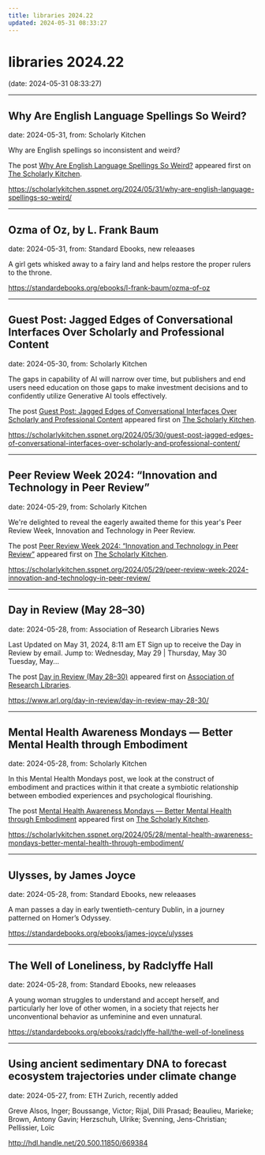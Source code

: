 ```yaml
---
title: libraries 2024.22
updated: 2024-05-31 08:33:27
---
```


# libraries 2024.22

(date: 2024-05-31 08:33:27)

---

## Why Are English Language Spellings So Weird?

date: 2024-05-31, from: Scholarly Kitchen

<p>Why are English spellings so inconsistent and weird?</p>
<p>The post <a href="https://scholarlykitchen.sspnet.org/2024/05/31/why-are-english-language-spellings-so-weird/">Why Are English Language Spellings So Weird?</a> appeared first on <a href="https://scholarlykitchen.sspnet.org">The Scholarly Kitchen</a>.</p>
 

<https://scholarlykitchen.sspnet.org/2024/05/31/why-are-english-language-spellings-so-weird/>

---

## Ozma of Oz, by L. Frank Baum

date: 2024-05-31, from: Standard Ebooks, new releaases

A girl gets whisked away to a fairy land and helps restore the proper rulers to the throne. 

<https://standardebooks.org/ebooks/l-frank-baum/ozma-of-oz>

---

## Guest Post: Jagged Edges of Conversational Interfaces Over Scholarly and Professional Content

date: 2024-05-30, from: Scholarly Kitchen

<p>The gaps in capability of AI will narrow over time, but publishers and end users need education on those gaps to make investment decisions and to confidently utilize Generative AI tools effectively.</p>
<p>The post <a href="https://scholarlykitchen.sspnet.org/2024/05/30/guest-post-jagged-edges-of-conversational-interfaces-over-scholarly-and-professional-content/">Guest Post: Jagged Edges of Conversational Interfaces Over Scholarly and Professional Content</a> appeared first on <a href="https://scholarlykitchen.sspnet.org">The Scholarly Kitchen</a>.</p>
 

<https://scholarlykitchen.sspnet.org/2024/05/30/guest-post-jagged-edges-of-conversational-interfaces-over-scholarly-and-professional-content/>

---

## Peer Review Week 2024: “Innovation and Technology in Peer Review”

date: 2024-05-29, from: Scholarly Kitchen

<p>We're delighted to reveal the eagerly awaited theme for this year's Peer Review Week, Innovation and Technology in Peer Review.</p>
<p>The post <a href="https://scholarlykitchen.sspnet.org/2024/05/29/peer-review-week-2024-innovation-and-technology-in-peer-review/">Peer Review Week 2024: &#8220;Innovation and Technology in Peer Review&#8221;</a> appeared first on <a href="https://scholarlykitchen.sspnet.org">The Scholarly Kitchen</a>.</p>
 

<https://scholarlykitchen.sspnet.org/2024/05/29/peer-review-week-2024-innovation-and-technology-in-peer-review/>

---

## Day in Review (May 28–30)

date: 2024-05-28, from: Association of Research Libraries News

<p>Last Updated on May 31, 2024, 8:11 am ET Sign up to receive the Day in Review by email. Jump to: Wednesday, May 29 &#124; Thursday, May 30 Tuesday, May...</p>
<p>The post <a href="https://www.arl.org/day-in-review/day-in-review-may-28-30/">Day in Review (May 28–30)</a> appeared first on <a href="https://www.arl.org">Association of Research Libraries</a>.</p>
 

<https://www.arl.org/day-in-review/day-in-review-may-28-30/>

---

## Mental Health Awareness Mondays — Better Mental Health through Embodiment

date: 2024-05-28, from: Scholarly Kitchen

<p>In this Mental Health Mondays post, we look at the construct of embodiment and practices within it that create a symbiotic relationship between embodied experiences and psychological flourishing. </p>
<p>The post <a href="https://scholarlykitchen.sspnet.org/2024/05/28/mental-health-awareness-mondays-better-mental-health-through-embodiment/">Mental Health Awareness Mondays &#8212; Better Mental Health through Embodiment</a> appeared first on <a href="https://scholarlykitchen.sspnet.org">The Scholarly Kitchen</a>.</p>
 

<https://scholarlykitchen.sspnet.org/2024/05/28/mental-health-awareness-mondays-better-mental-health-through-embodiment/>

---

## Ulysses, by James Joyce

date: 2024-05-28, from: Standard Ebooks, new releaases

A man passes a day in early twentieth-century Dublin, in a journey patterned on Homer’s Odyssey. 

<https://standardebooks.org/ebooks/james-joyce/ulysses>

---

## The Well of Loneliness, by Radclyffe Hall

date: 2024-05-28, from: Standard Ebooks, new releaases

A young woman struggles to understand and accept herself, and particularly her love of other women, in a society that rejects her unconventional behavior as unfeminine and even unnatural. 

<https://standardebooks.org/ebooks/radclyffe-hall/the-well-of-loneliness>

---

## Using ancient sedimentary DNA to forecast ecosystem trajectories under climate change

date: 2024-05-27, from: ETH Zurich, recently added

Greve Alsos, Inger; Boussange, Victor; Rijal, Dilli Prasad; Beaulieu, Marieke; Brown, Antony Gavin; Herzschuh, Ulrike; Svenning, Jens-Christian; Pellissier, Loïc 

<http://hdl.handle.net/20.500.11850/669384>

